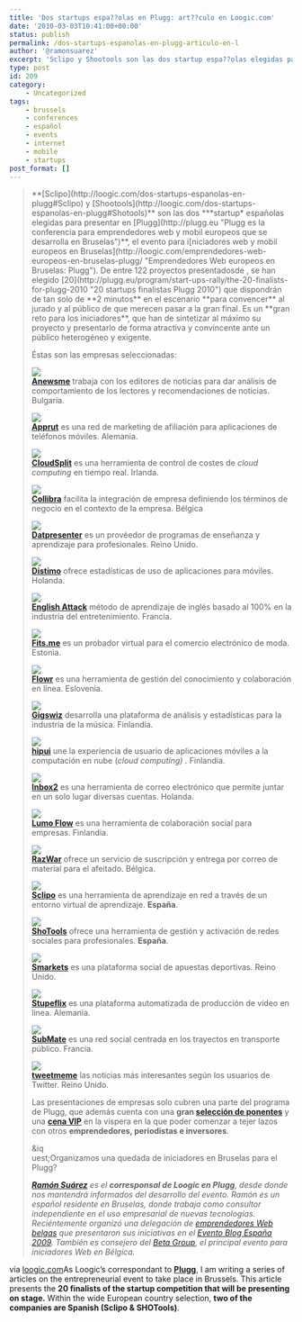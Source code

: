 ```yaml
---
title: 'Dos startups espa??olas en Plugg: art??culo en Loogic.com'
date: '2010-03-03T10:41:00+00:00'
status: publish
permalink: /dos-startups-espanolas-en-plugg-articulo-en-l
author: '@ramonsuarez'
excerpt: 'Sclipo y Shootools son las dos startup espa??olas elegidas para presentar en Plugg, el evento para iniciadores web y mobil europeos en Bruselas. De entre 122 proyectos presentadosde , se han elegido 20 que dispondr??n de tan solo de 2 minutos en e...'
type: post
id: 209
category:
    - Uncategorized
tags:
    - brussels
    - conferences
    - español
    - events
    - internet
    - mobile
    - startups
post_format: []
---
```

> <div>**[Sclipo](http://loogic.com/dos-startups-espanolas-en-plugg#Sclipo) y [Shootools](http://loogic.com/dos-startups-espanolas-en-plugg#Shotools)** son las dos ***startup* españolas elegidas para presentar en [Plugg](http://plugg.eu "Plugg es la conferencia para emprendedores web y mobil europeos que se desarrolla en Bruselas")**, el evento para i[niciadores web y mobil europeos en Bruselas](http://loogic.com/emprendedores-web-europeos-en-bruselas-plugg/ "Emprendedores Web europeos en Bruselas: Plugg"). De entre 122 proyectos presentadosde , se han elegido [20](http://plugg.eu/program/start-ups-rally/the-20-finalists-for-plugg-2010 "20 startups finalistas Plugg 2010") que dispondrán de tan solo de **2 minutos** en el escenario **para convencer** al jurado y al público de que merecen pasar a la gran final. Es un **gran reto para los iniciadores**, que han de sintetizar al máximo su proyecto y presentarlo de forma atractiva y convincente ante un público heterogéneo y exigente.
> 
> Éstas son las empresas seleccionadas:
> 
> ![](http://plugg.eu/userfiles/images/startups/anewsme.jpg)  
>  [**Anewsme**](http://anewsme.com/ "Anewsme") trabaja con los editores de noticias para dar análisis de comportamiento de los lectores y recomendaciones de noticias. Bulgaria.
> 
> ![](http://plugg.eu/userfiles/images/startups/Apprupt.jpg)  
>  [**Apprut**](http://www.apprupt.com/ "Apprupt") es una red de marketing de afiliación para aplicaciones de teléfonos móviles. Alemania.
> 
> ![](http://plugg.eu/userfiles/images/startups/cloudsplit.png)  
>  [**CloudSplit**](http://cloudsplit.com/ "CloudSplit") es una herramienta de control de costes de *cloud computing* en tiempo real. Irlanda.
> 
> ![](http://plugg.eu/userfiles/images/startups/collibra.png)  
>  [**Collibra**](http://www.collibra.com/ "Collibra") facilita la integración de empresa definiendo los términos de negocio en el contexto de la empresa. Bélgica [  
>  ](http://datpresenter.com/ "Datpresenter")
> 
> ![](http://plugg.eu/userfiles/images/startups/Datpresenter.gif)  
>  [**Datpresenter**](http://datpresenter.com/ "Datpresenter") es un provéedor de programas de enseñanza y aprendizaje para profesionales. Reino Unido.
> 
> ![](http://plugg.eu/userfiles/images/startups/Distimo.jpg)  
>  [**Distimo**](http://www.distimo.com/ "Distimo") ofrece estadísticas de uso de aplicaciones para móviles. Holanda.
> 
> ![](http://plugg.eu/userfiles/images/startups/EnglishAttack.png)  
>  [**English Attack**](http://www.english-attack.com/ "English Attack") método de aprendizaje de inglés basado al 100% en la industria del entretenimiento. Francia.
> 
> ![](http://plugg.eu/userfiles/images/startups/FitsMe.jpg)  
>  [**Fits.me**](http://fits.me/ "Fits.me") es un probador virtual para el comercio electrónico de moda. Estonia.
> 
> ![](http://plugg.eu/userfiles/images/startups/Flowr.png)  
>  [**Flowr**](http://theflowr.com/ "Flowr") es una herramienta de gestión del conocimiento y colaboración en línea. Eslovenia.
> 
> ![](http://plugg.eu/userfiles/images/startups/Gigswiz.png)  
>  [**Gigswiz**](http://gigswiz.com/ "Gigswiz") desarrolla una plataforma de análisis y estadísticas para la industria de la música. Finlandia.
> 
> ![](http://plugg.eu/userfiles/images/startups/Hipui.png)  
>  [**hipui**](http://www.hipui.com/ "hipui") une la experiencia de usuario de aplicaciones móviles a la computación en nube (*cloud computing)* . Finlandia.
> 
> ![](http://plugg.eu/userfiles/images/startups/inbox2.jpg)  
>  [**Inbox2**](http://inbox2.com/ "Inbox2") es una herramienta de correo electrónico que permite juntar en un solo lugar diversas cuentas. Holanda.
> 
> ![](http://plugg.eu/userfiles/images/startups/lumo.jpg)  
>  [**Lumo Flow**](http://www.lumoflow.com "Lumo Flow") es una herramienta de colaboración social para empresas. Finlandia.
> 
> ![](http://plugg.eu/userfiles/images/startups/razwar.gif)  
>  [**RazWar**](http://www.razwar.com/ "RazWar") ofrece un servicio de suscripción y entrega por correo de material para el afeitado. Bélgica.
> 
> ![](http://plugg.eu/userfiles/images/startups/sclipo.png)  
>  [**Sclipo**](http://sclipo.com "Sclipo") es una herramienta de aprendizaje en red a través de un entorno virtual de aprendizaje. **España**.
> 
> ![](http://plugg.eu/userfiles/images/startups/shotools.png)  
>  [**ShoTools**](http://shotools.com/ "ShoTools") ofrece una herramienta de gestión y activación de redes sociales para profesionales. **España**.
> 
> ![](http://plugg.eu/userfiles/images/startups/smarkets.gif)  
>  [**Smarkets**](http://smarkets.com/ "Smarkets") es una plataforma social de apuestas deportivas. Reino Unido.
> 
> ![](http://plugg.eu/userfiles/images/startups/stupeflix.png)  
>  [**Stupeflix**](http://www.stupeflix.com/ "Stupleflix") es una plataforma automatizada de producción de vídeo en linea. Alemania.
> 
> ![](http://plugg.eu/userfiles/images/startups/submate.png)  
>  [**SubMate**](http://submate.com/ "SubMate") es una red social centrada en los trayectos en transporte público. Francia.
> 
> ![](http://plugg.eu/userfiles/images/startups/tweetmeme.jpg)  
>  [**tweetmeme**](http://tweetmeme.com/ "tweetmeme") las noticias más interesantes según los usuarios de Twitter. Reino Unido.
> 
> Las presentaciones de empresas solo cubren una parte del programa de Plugg, que además cuenta con una **gran [selección de ponentes](http://plugg.eu/program/day-schedule "Programa y ponentes de Plugg, Bruselas")** y una **[cena VIP](http://plugg.eu/practical/register "Cena VIP Plugg Bruselas")** en la víspera en la que poder comenzar a tejer lazos con otros **emprendedores, periodistas e inversores**.
> 
> &amp;iq  
> uest;Organizamos una quedada de iniciadores en Bruselas para el Plugg?
> 
> ***[Ramón Suárez](http://ramonsuarez.com/)** es el **corresponsal de Loogic en Plugg**, desde donde nos mantendrá informados del desarrollo del evento. Ramón es un español residente en Bruselas, donde trabaja como consultor independiente en el uso empresarial de nuevas tecnologías. Reciéntemente organizó una delegación de [emprendedores Web belgas](http://loogic.com/dos-startups-espanolas-en-plugg#) que presentaron sus iniciativas en el [Evento Blog España 2009](http://www.eventoblog.com/). También es consejero del [Beta Group](http://www.betagroup.be/), el principal evento para iniciadores Web en Bélgica.*
> 
> </div>

via [loogic.com](http://loogic.com/dos-startups-espanolas-en-plugg/)</div>As Loogic’s correspondant to **[Plugg](http://plugg.eu)**, I am writing a series of articles on the entrepreneurial event to take place in Brussels. This article presents the **20 finalists of the startup competition that will be presenting on stage.** Within the wide European country selection, ****two of the companies are Spanish (Sclipo &amp; SHOTools)****.

</div>